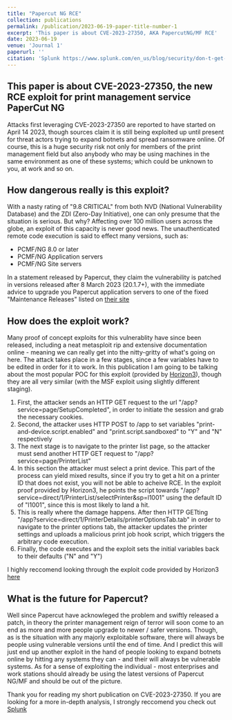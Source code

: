 ```yaml
---
title: "Papercut NG RCE"
collection: publications
permalink: /publication/2023-06-19-paper-title-number-1
excerpt: 'This paper is about CVE-2023-27350, AKA PapercutNG/MF RCE'
date: 2023-06-19
venue: 'Journal 1'
paperurl: ''
citation: 'Splunk https://www.splunk.com/en_us/blog/security/don-t-get-a-papercut-analyzing-cve-2023-27350.html, Papercut https://www.papercut.com/blog/news/rce-security-exploit-in-papercut-servers/'
---
```


This paper is about CVE-2023-27350, the new RCE exploit for print management service PaperCut NG
------

Attacks first leveraging CVE-2023-27350 are reported to have started on April 14 2023, though sources claim it is still being exploited up until present for threat actors trying to expand botnets and spread ransomware online. 
Of course, this is a huge security risk not only for members of the print management field but also anybody who may be using machines in the same environment as one of these systems; which could be unknown to you, at work and so on.

How dangerous really is this exploit?
------

With a nasty rating of "9.8 CRITICAL" from both NVD (National Vulnerability Database) and the ZDI (Zero-Day Initiative), one can only presume that the situation is serious. But why?
Affecting over 100 million users across the globe, an exploit of this capacity is never good news. The unauthenticated remote code execution is said to effect many versions, such as:
* PCMF/NG 8.0 or later
* PCMF/NG Application servers
* PCMF/NG Site servers

In a statement released by Papercut, they claim the vulnerability is patched in versions released after 8 March 2023 (20.1.7+), with the immediate advice to upgrade you Papercut application servers to one of the fixed "Maintenance Releases" listed on [their site](https://www.papercut.com/blog/news/rce-security-exploit-in-papercut-servers/)

How does the exploit work?
------

Many proof of concept exploits for this vulnerablity have since been released, including a neat metasploit rip and extensive documentation online - meaning we can really get into the nitty-gritty of what's going on here.
The attack takes place in a few stages, since a few variables have to be edited in order for it to work. In this publication I am going to be talking about the most popular POC for this exploit (provided by [Horizon3](https://github.com/horizon3ai/CVE-2023-27350)), though they are all very similar (with the MSF exploit using slightly different staging).

1. First, the attacker sends an HTTP GET request to the url "/app?service=page/SetupCompleted", in order to initiate the session and grab the necessary cookies.
1. Second, the attacker uses HTTP POST to /app to set variables "print-and-device.script.enabled" and "print.script.sandboxed" to "Y" and "N" respectively
1. The next stage is to navigate to the printer list page, so the attacker must send another HTTP GET request to "/app?service=page/PrinterList"
1. In this section the attacker must select a print device. This part of the process can yield mixed results, since if you try to get a hit on a printer ID that does not exist, you will not be able to acheive RCE. In the exploit proof provided by Horizon3, he points the script towards "/app?service=direct/1/PrinterList/selectPrinter&sp=l1001" using the default ID of "l1001", since this is most likely to land a hit.
1. This is really where the damage happens. After then HTTP GETting "/app?service=direct/1/PrinterDetails/printerOptionsTab.tab" in order to navigate to the printer options tab, the attacker updates the printer settings and uploads a malicious print job hook script, which triggers the arbitrary code execution.
1. Finally, the code executes and the exploit sets the initial variables back to their defaults ("N" and "Y")

I highly reccomend looking through the exploit code provided by Horizon3 [here](https://github.com/horizon3ai/CVE-2023-27350/blob/main/CVE-2023-27350.py)

What is the future for Papercut?
------

Well since Papercut have acknowleged the problem and swiftly released a patch, in theory the printer management reign of terror will soon come to an end as more and more people upgrade to newer / safer versions. Though, as is the situation with any majorly exploitable software, there will always be people using vulnerable versions until the end of time. And I predict this will just end up another exploit in the hand of people looking to expand botnets online by hitting any systems they can - and their will always be vulnerable systems. As for a sense of exploiting the individual - most enterprises and work stations should already be using the latest versions of Papercut NG/MF and should be out of the picture.



Thank you for reading my short publication on CVE-2023-27350. If you are looking for a more in-depth analysis, I strongly reccomend you check out [Splunk](https://www.splunk.com/en_us/blog/security/don-t-get-a-papercut-analyzing-cve-2023-27350.html)
